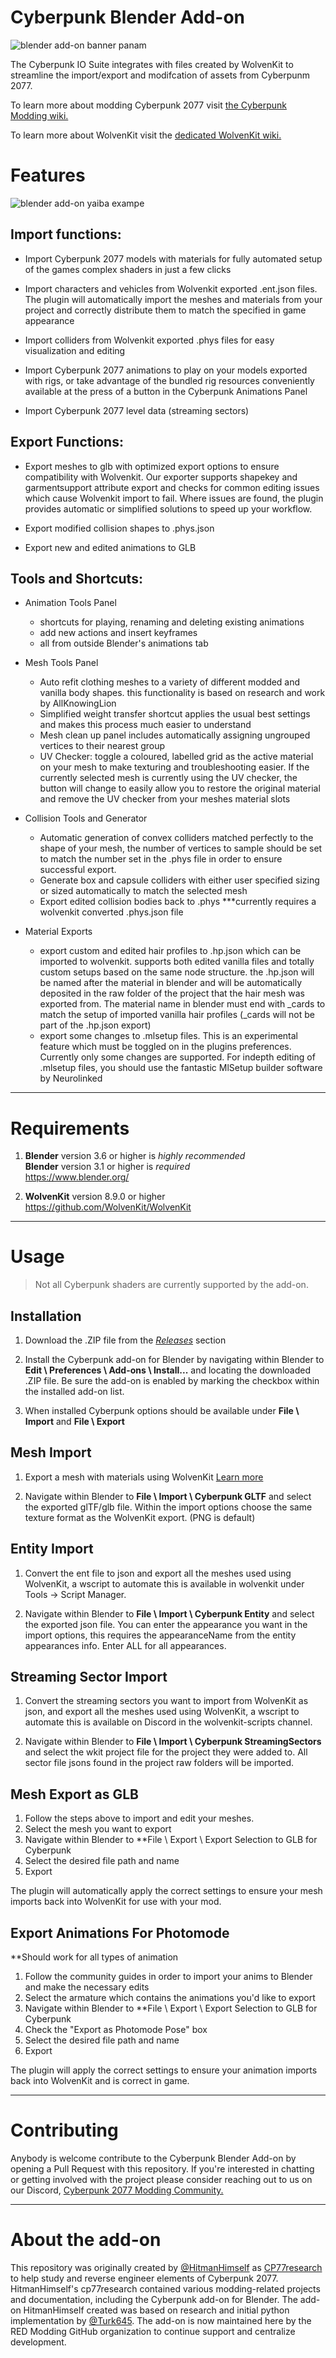 # Cyberpunk Blender Add-on

![blender add-on banner panam](https://github.com/WolvenKit/Cyberpunk-Blender-add-on/assets/65016231/a0489b07-68af-4a90-b53e-1ad3ef271f4a)

The Cyberpunk IO Suite integrates with files created by WolvenKit to streamline the import/export and modifcation of assets from Cyberpunm 2077. 

To learn more about modding Cyberpunk 2077 visit [the Cyberpunk Modding wiki.](https://wiki.redmodding.org/cyberpunk-2077-modding)


To learn more about WolvenKit visit the [dedicated WolvenKit wiki.](https://wiki.redmodding.org/wolvenkit)

# Features

![blender add-on yaiba exampe](https://github.com/WolvenKit/Cyberpunk-Blender-add-on/assets/65016231/fffb9aab-c5f0-4f77-9a63-bdbee941708e)

## Import functions:

- Import Cyberpunk 2077 models with materials for fully automated setup of the games complex shaders in just a few clicks

- Import characters and vehicles from Wolvenkit exported .ent.json files. The plugin will automatically import the meshes and materials from your project and correctly distribute them to match the specified in game appearance

- Import colliders from Wolvenkit exported .phys files for easy visualization and editing

- Import Cyberpunk 2077 animations to play on your models exported with rigs, or take advantage of the bundled rig resources conveniently available at the press of a button in the Cyberpunk Animations Panel

- Import Cyberpunk 2077 level data (streaming sectors)

## Export Functions:

- Export meshes to glb with optimized export options to ensure compatibility with Wolvenkit. Our exporter supports shapekey and garmentsupport attribute export and checks for common editing issues which cause Wolvenkit import to fail. Where issues are found, the plugin provides automatic or simplified solutions to speed up your workflow. 

- Export modified collision shapes to .phys.json

- Export new and edited animations to GLB

## Tools and Shortcuts:

- Animation Tools Panel
    - shortcuts for playing, renaming and deleting existing animations
    - add new actions and insert keyframes 
    - all from outside Blender's animations tab

- Mesh Tools Panel
    - Auto refit clothing meshes to a variety of different modded and vanilla body shapes. this functionality is based on research and work by AllKnowingLion
    - Simplified weight transfer shortcut applies the usual best settings and makes this process much easier to understand 
    - Mesh clean up panel includes automatically assigning ungrouped vertices to their nearest group
    - UV Checker: toggle a coloured, labelled grid as the active material on your mesh to make texturing and troubleshooting easier. If the currently selected mesh is currently using the UV checker, the button will change to easily allow you to restore the original material and remove the UV checker from your meshes material slots

- Collision Tools and Generator
    - Automatic generation of convex colliders matched perfectly to the shape of your mesh, the number of vertices to sample should be set to match the number set in the .phys file in order to ensure successful export.
    - Generate box and capsule colliders with either user specified sizing or sized automatically to match the selected mesh
    - Export edited collision bodies back to .phys ***currently requires a wolvenkit converted .phys.json file

- Material Exports
    - export custom and edited hair profiles to .hp.json which can be imported to wolvenkit. supports both edited vanilla files and totally custom setups based on the same node structure. the .hp.json will be named after the material in blender and will be automatically deposited in the raw folder of the project that the hair mesh was exported from. The material name in blender must end with _cards to match the setup of imported vanilla hair profiles (_cards will not be part of the .hp.json export)
    - export some changes to .mlsetup files. This is an experimental feature which must be toggled on in the plugins preferences. Currently only some changes are supported. For indepth editing of .mlsetup files, you should use the fantastic MlSetup builder software by Neurolinked

---

# Requirements

1) **Blender** version 3.6 or higher is *highly recommended*
<br>**Blender** version 3.1 or higher is *required*
<br>https://www.blender.org/<br/>

2) **WolvenKit** version 8.9.0 or higher
<br>https://github.com/WolvenKit/WolvenKit<br/>

---

# Usage

> Not all Cyberpunk shaders are currently supported by the add-on.

## Installation

1) Download the .ZIP file from the [*Releases*](https://github.com/WolvenKit/Cyberpunk-Blender-add-on/releases) section

2) Install the Cyberpunk add-on for Blender by navigating within Blender to **Edit \ Preferences \ Add-ons \ Install...** and locating the downloaded .ZIP file. Be sure the add-on is enabled by marking the checkbox within the installed add-on list.

3) When installed Cyberpunk options should be available under **File \ Import** and **File \ Export**

## Mesh Import

1) Export a mesh with materials using WolvenKit [Learn more](https://wiki.redmodding.org/wolvenkit/wolvenkit-app/usage/blender-integration)

2) Navigate within Blender to **File \ Import \ Cyberpunk GLTF** and select the exported glTF/glb file. Within the import options choose the same texture format as the WolvenKit export. (PNG is default)

## Entity Import

1) Convert the ent file to json and export all the meshes used using WolvenKit, a wscript to automate this is available in wolvenkit under Tools -> Script Manager.

2) Navigate within Blender to **File \ Import \ Cyberpunk Entity** and select the exported json file. You can enter the appearance you want in the import options, this requires the appearanceName from the entity appearances info. Enter ALL for all appearances.

## Streaming Sector Import

1) Convert the streaming sectors you want to import from WolvenKit as json, and export all the meshes used using WolvenKit, a wscript to automate this is available on Discord in the wolvenkit-scripts channel.

2) Navigate within Blender to **File \ Import \ Cyberpunk StreamingSectors** and select the wkit project file for the project they were added to. All sector file jsons found in the project raw folders will be imported.

## Mesh Export as GLB

1) Follow the steps above to import and edit your meshes.
2) Select the mesh you want to export
3) Navigate within Blender to **File \ Export \ Export Selection to GLB for Cyberpunk
4) Select the desired file path and name
5) Export

The plugin will automatically apply the correct settings to ensure your mesh imports back into WolvenKit for use with your mod.

## Export Animations For Photomode
**Should work for all types of animation 

1) Follow the community guides in order to import your anims to Blender and make the necessary edits
2) Select the armature which contains the animations you'd like to export
3) Navigate within Blender to **File \ Export \ Export Selection to GLB for Cyberpunk
4) Check the "Export as Photomode Pose" box
5) Select the desired file path and name
6) Export

The plugin will apply the correct settings to ensure your animation imports back into WolvenKit and is correct in game.

---

# Contributing

Anybody is welcome contribute to the Cyberpunk Blender Add-on by opening a Pull Request with this repository. If you're interested in chatting or getting involved with the project please consider reaching out to us on our Discord, [Cyberpunk 2077 Modding Community.](https://discord.gg/Epkq79kd96)

---

# About the add-on

This repository was originally created by [@HitmanHimself](https://github.com/HitmanHimself) as [CP77research](https://github.com/HitmanHimself/cp77research)
 to help study and reverse engineer elements of Cyberpunk 2077. HitmanHimself's cp77research contained various modding-related projects and documentation, including the Cyberpunk add-on for Blender. The add-on HitmanHimself created was based on research and initial python implementation by [@Turk645](https://github.com/Turk645). The add-on is now maintained here by the RED Modding GitHub organization to continue support and centralize development.
